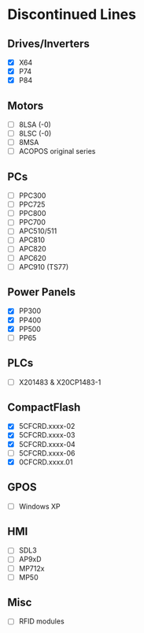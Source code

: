 # Discontinued Lines
## Drives/Inverters
- [x] X64
- [x] P74
- [x] P84

## Motors
- [ ] 8LSA (-0)
- [ ] 8LSC (-0)
- [ ] 8MSA
- [ ] ACOPOS original series

## PCs
- [ ] PPC300
- [ ] PPC725
- [ ] PPC800
- [ ] PPC700
- [ ] APC510/511
- [ ] APC810
- [ ] APC820
- [ ] APC620
- [ ] APC910 (TS77)

## Power Panels
- [x] PP300
- [x] PP400
- [x] PP500
- [ ] PP65

## PLCs
- [ ] X201483 & X20CP1483-1

## CompactFlash
- [x] 5CFCRD.xxxx-02
- [x] 5CFCRD.xxxx-03
- [x] 5CFCRD.xxxx-04
- [ ] 5CFCRD.xxxx-06
- [x] 0CFCRD.xxxx.01

## GPOS
- [ ] Windows XP

## HMI
- [ ] SDL3
- [ ] AP9xD
- [ ] MP712x
- [ ] MP50

## Misc
- [ ] RFID modules



